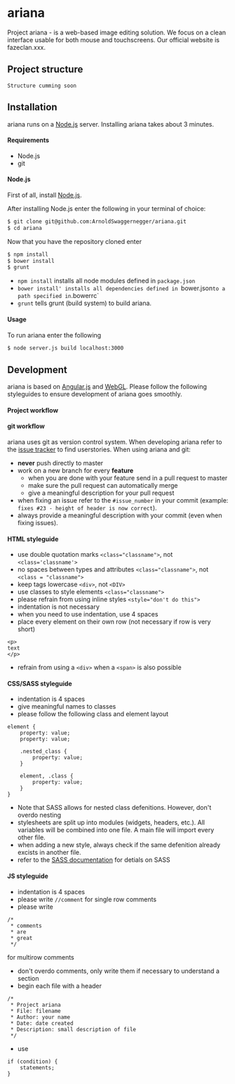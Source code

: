 # ariana
Project ariana - is a web-based image editing solution. We focus on a clean interface usable for both mouse and touchscreens. Our official website is fazeclan.xxx.

## Project structure
`Structure cumming soon`

## Installation
ariana runs on a [Node.js](https://nodejs.org/) server. Installing ariana takes about 3 minutes.

#### Requirements
- Node.js
- git

#### Node.js
First of all, install [Node.js](https://nodejs.org/).

After installing Node.js enter the following in your terminal of choice:

```sh
$ git clone git@github.com:ArnoldSwaggernegger/ariana.git
$ cd ariana
```

Now that you have the repository cloned enter

```sh
$ npm install
$ bower install
$ grunt
```

- `npm install` installs all node modules defined in `package.json`
- `bower install' installs all dependencies defined in `bower.json` to a path specified in `.bowerrc`
- `grunt` tells grunt (build system) to build ariana.

#### Usage
To run ariana enter the following

```sh
$ node server.js build localhost:3000
```

## Development
ariana is based on [Angular.js](https://angularjs.org/) and [WebGL](https://www.chromeexperiments.com/webgl).
Please follow the following styleguides to ensure development of ariana goes smoothly.

#### Project workflow

#### git workflow
ariana uses git as version control system. When developing ariana refer to the [issue tracker](https://github.com/ArnoldSwaggernegger/ariana/issues) to find userstories.
When using ariana and git:
- **never** push directly to master
- work on a new branch for every **feature**
  - when you are done with your feature send in a pull request to master
  - make sure the pull request can automatically merge
  - give a meaningful description for your pull request
- when fixing an issue refer to the `#issue_number` in your commit (example: `fixes #23 - height of header is now correct`).
- always provide a meaningful description with your commit (even when fixing issues).

#### HTML styleguide
- use double quotation marks `<class="classname">`, not `<class='classname'>`
- no spaces between types and attributes `<class="classname">`, not `<class = "classname">`
- keep tags lowercase `<div>`, not `<DIV>`
- use classes to style elements `<class="classname">`
- please refrain from using inline styles `<style="don't do this">`
- indentation is not necessary
- when you need to use indentation, use 4 spaces
- place every element on their own row (not necessary if row is very short)
```
<p>
text
</p>
```
- refrain from using a `<div>` when a `<span>` is also possible

#### CSS/SASS styleguide
- indentation is 4 spaces
- give meaningful names to classes
- please follow the following class and element layout
```
element { 
    property: value;
    property: value;
    
    .nested_class {
        property: value;
    }
    
    element, .class {
        property: value;
    }
}
```
- Note that SASS allows for nested class defenitions. However, don't overdo nesting
- stylesheets are split up into modules (widgets, headers, etc.). All variables will be combined into one file. A main file will import every other file.
- when adding a new style, always check if the same defenition already excists in another file.
- refer to the [SASS documentation](http://sass-lang.com/documentation/file.SASS_REFERENCE.html) for detials on SASS

#### JS styleguide
- indentation is 4 spaces
- please write `//comment` for single row comments
- please write
```
/*
 * comments
 * are
 * great
 */
```
  for multirow comments
- don't overdo comments, only write them if necessary to understand a section
- begin each file with a header
```
/*
 * Project ariana
 * File: filename
 * Author: your name
 * Date: date created
 * Description: small description of file
 */
```
- use
```
if (condition) {
    statements;
}
```
